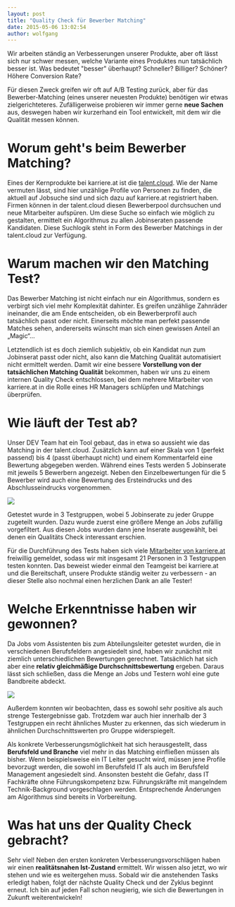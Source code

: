 ```yaml
---
layout: post
title: "Quality Check für Bewerber Matching"
date: 2015-05-06 13:02:54
author: wolfgang
---
```

Wir arbeiten ständig an Verbesserungen unserer Produkte, aber oft lässt sich nur schwer messen, welche Variante eines Produktes nun tatsächlich besser ist. Was bedeutet "besser" überhaupt?<!--more--> Schneller? Billiger? Schöner? Höhere Conversion Rate?

Für diesen Zweck greifen wir oft auf A/B Testing zurück, aber für das Bewerber-Matching (eines unserer neuesten Produkte) benötigen wir etwas zielgerichteteres. Zufälligerweise probieren wir immer gerne __neue Sachen__ aus, deswegen haben wir kurzerhand ein Tool entwickelt, mit dem wir die Qualität messen können.

# Worum geht's beim Bewerber Matching?

Eines der Kernprodukte bei karriere.at ist die [talent.cloud](http://www.karriere.at/hr/talent-cloud). Wie der Name vermuten lässt, sind hier unzählige Profile von Personen zu finden, die aktuell auf Jobsuche sind und sich dazu auf karriere.at registriert haben.
Firmen können in der talent.cloud diesen Bewerberpool durchsuchen und neue Mitarbeiter aufspüren. Um diese Suche so einfach wie möglich zu gestalten, ermittelt ein Algorithmus zu allen Jobinseraten passende Kandidaten. Diese Suchlogik steht in Form des Bewerber Matchings in der talent.cloud zur Verfügung.

# Warum machen wir den Matching Test?

Das Bewerber Matching ist nicht einfach nur ein Algorithmus, sondern es verbirgt sich viel mehr Komplexität dahinter. Es greifen unzählige Zahnräder ineinander, die am Ende entscheiden, ob ein Bewerberprofil auch tatsächlich passt oder nicht. Einerseits möchte man perfekt passende Matches sehen, andererseits wünscht man sich einen gewissen Anteil an „Magic“...

Letztendlich ist es doch ziemlich subjektiv, ob ein Kandidat nun zum Jobinserat passt oder nicht, also kann die Matching Qualität automatisiert nicht ermittelt werden. Damit wir eine bessere __Vorstellung von der tatsächlichen Matching Qualität__ bekommen, haben wir uns zu einem internen Quality Check entschlossen, bei dem mehrere Mitarbeiter von karriere.at in die Rolle eines HR Managers schlüpfen und Matchings überprüfen.

# Wie läuft der Test ab?

Unser DEV Team hat ein Tool gebaut, das in etwa so aussieht wie das Matching in der talent.cloud. Zusätzlich kann auf einer Skala von 1 (perfekt passend) bis 4 (passt überhaupt nicht) und einem Kommentarfeld eine Bewertung abgegeben werden. Während eines Tests werden 5 Jobinserate mit jeweils 5 Bewerbern angezeigt. Neben den Einzelbewertungen für die 5 Bewerber wird auch eine Bewertung des Ersteindrucks und des Abschlusseindrucks vorgenommen.

![](//kcdn.at/dev-blog/images/quality-check-bewerber-matching/matching-test-tool.png)

Getestet wurde in 3 Testgruppen, wobei 5 Jobinserate zu jeder Gruppe zugeteilt wurden. Dazu wurde zuerst eine größere Menge an Jobs zufällig vorgefiltert. Aus diesen Jobs wurden dann jene Inserate ausgewählt, bei denen ein Qualitäts Check interessant erschien.

Für die Durchführung des Tests haben sich viele [Mitarbeiter von karriere.at](http://www.karriere.at/recruiting/team) freiwillig gemeldet, sodass wir mit insgesamt 21 Personen in 3 Testgruppen testen konnten. Das beweist wieder einmal den Teamgeist bei karriere.at und die Bereitschaft, unsere Produkte ständig weiter zu verbessern - an dieser Stelle also nochmal einen herzlichen Dank an alle Tester!

# Welche Erkenntnisse haben wir gewonnen?

Da Jobs vom Assistenten bis zum Abteilungsleiter getestet wurden, die in verschiedenen Berufsfeldern angesiedelt sind, haben wir zunächst mit ziemlich unterschiedlichen Bewertungen gerechnet. Tatsächlich hat sich aber eine __relativ gleichmäßige Durchschnittsbewertung__ ergeben. Daraus lässt sich schließen, dass die Menge an Jobs und Testern wohl eine gute Bandbreite abdeckt.

![](//kcdn.at/dev-blog/images/quality-check-bewerber-matching/matching_test_outcome.png)

Außerdem konnten wir beobachten, dass es sowohl sehr positive als auch strenge Testergebnisse gab. Trotzdem war auch hier innerhalb der 3 Testgruppen ein recht ähnliches Muster zu erkennen, das sich wiederum in ähnlichen Durchschnittswerten pro Gruppe widerspiegelt.

Als konkrete Verbesserungsmöglichkeit hat sich herausgestellt, dass __Berufsfeld und Branche__ viel mehr in das Matching einfließen müssen als bisher. Wenn beispielsweise ein IT Leiter gesucht wird, müssen jene Profile bevorzugt werden, die sowohl im Berufsfeld IT als auch im Berufsfeld Management angesiedelt sind. Ansonsten besteht die Gefahr, dass IT Fachkräfte ohne Führungskompetenz bzw. Führungskräfte mit mangelndem Technik-Background vorgeschlagen werden. Entsprechende Änderungen am Algorithmus sind bereits in Vorbereitung.

# Was hat uns der Quality Check gebracht?

Sehr viel! Neben den ersten konkreten Verbesserungsvorschlägen haben wir einen __realitätsnahen Ist-Zustand__ ermittelt. Wir wissen also jetzt, wo wir stehen und wie es weitergehen muss. Sobald wir die anstehenden Tasks erledigt haben, folgt der nächste Quality Check und der Zyklus beginnt erneut. Ich bin auf jeden Fall schon neugierig, wie sich die Bewertungen in Zukunft weiterentwickeln!